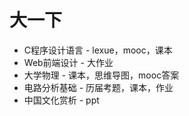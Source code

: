 # 大一下

- C程序设计语言 - lexue，mooc，课本
- Web前端设计 - 大作业
- 大学物理 - 课本，思维导图，mooc答案
- 电路分析基础 - 历届考题，课本，作业
- 中国文化赏析 - ppt